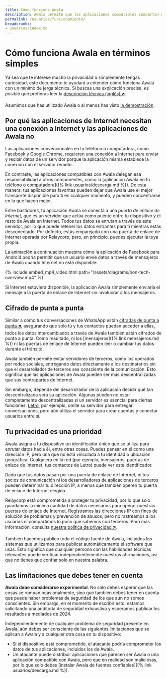 ```yaml
---
title: Cómo funciona Awala
description: Awala permite que las aplicaciones compatibles compartan datos con y sin Internet, y utilicen cifrado de punta a punta.
permalink: /usuarios/funcionamiento/
breadcrumbs:
- usuarios/index.md
---
```


# Cómo funciona Awala en términos simples

Ya sea que te interese mucho la privacidad o simplemente tengas curiosidad, este documento te ayudará a entender cómo funciona Awala con un mínimo de jerga técnica.
Si buscas una explicación precisa, es posible que prefieras leer la [descripción técnica (inglés) 🡵](https://awala.network/tech-overview).

Asumimos que has utilizado Awala o al menos has visto [la demostración](https://youtu.be/LL1Z9EGiMVc).

## Por qué las aplicaciones de Internet necesitan una conexión a Internet y las aplicaciones de Awala no

Las aplicaciones convencionales en tu teléfono o computadora, como Facebook y Google Chrome, requieren una conexión a Internet para enviar y recibir datos de un servidor porque la aplicación misma establece la conexión con el servidor remoto.

En contraste, las aplicaciones compatibles con Awala delegan esa responsabilidad a otros componentes, como la [aplicación Awala en tu teléfono o computadora]({% link usuarios/descarga.md %}). De esta manera, tus aplicaciones favoritas pueden dejar que Awala use el mejor transporte disponible para ti en cualquier momento, y pueden concentrarse en lo que hacen mejor.

Entre bastidores, tu aplicación Awala se conecta a una _puerta de enlace de Internet_, que es un servidor que actúa como puente entre tu dispositivo y el resto de Awala en Internet. Todos tus datos se enrutan a través de este servidor, por lo que puede retener los datos entrantes para ti mientras estás desconectado. Por defecto, estás emparejado con una puerta de enlace de Internet operada por Relaycorp, pero, en principio, puedes ejecutar la tuya propia.

La animación a continuación muestra cómo la aplicación de Facebook para Android podría permitir que un usuario envíe datos a través de mensajeros de Awala cuando Internet no está disponible:

{% include embed_mp4_video.html path="/assets/diagrams/non-tech-overview.mp4" %}

Si Internet estuviera disponible, la aplicación Awala simplemente enviaría el mensaje a la puerta de enlace de Internet sin involucrar a los mensajeros.

## Cifrado de punta a punta

Similar a cómo tus conversaciones de WhatsApp están [cifradas de punta a punta 🡵](https://ssd.eff.org/es/glossary/cifrado-de-punta-punta), asegurando que solo tú y tus contactos puedan acceder a ellas, todos los datos intercambiados a través de Awala también están cifrados de punta a punta. Como resultado, ni los [mensajeros]({% link mensajeros.md %}) ni las puertas de enlace de Internet pueden leer o cambiar tus datos durante el tránsito.

Awala también permite evitar servidores de terceros, como los operados por redes sociales, entregando datos directamente a los destinatarios sin que el desarrollador de terceros sea consciente de la comunicación. Esto significa que las aplicaciones de Awala pueden ser más descentralizadas que sus contrapartes de Internet.

Sin embargo, depende del desarrollador de la aplicación decidir qué tan descentralizada será su aplicación. Algunas pueden no estar completamente descentralizadas si un servidor es esencial para ciertas funciones. [Letro](https://letro.app/es/), por ejemplo, omite su servidor para entregar conversaciones, pero aún utiliza el servidor para crear cuentas y conectar usuarios entre sí.

## Tu privacidad es una prioridad

Awala asigna a tu dispositivo un identificador único que se utiliza para enrutar datos hacia él, entre otras cosas. Puedes pensar en él como una dirección IP, pero una que no está vinculada a tu identidad o ubicación geográfica. Cualquiera en la red (por ejemplo, mensajeros, puertas de enlace de Internet, tus contactos de Letro) puede ver este identificador.

Dado que tus datos pasan por una puerta de enlace de Internet, ni tus socios de comunicación ni los desarrolladores de aplicaciones de terceros pueden determinar tu dirección IP, a menos que también operen tu puerta de enlace de Internet elegida.

Relaycorp está comprometida a proteger tu privacidad, por lo que solo guardamos la mínima cantidad de datos necesarios para operar nuestras puertas de enlace de Internet. Registramos las direcciones IP con fines de solución de problemas y prevención de abusos, pero no rastreamos a los usuarios ni compartimos lo poco que sabemos con terceros. Para más información, consulta [nuestra política de privacidad 🡵](https://awala.network/legal/).

También hacemos público todo el código fuente de Awala, incluidos los sistemas que utilizamos para publicar automáticamente el software que usas. Esto significa que cualquier persona con las habilidades técnicas relevantes puede verificar independientemente nuestras afirmaciones, así que no tienes que confiar solo en nuestra palabra.

## Las limitaciones que debes tener en cuenta

**Awala debe considerarse experimental**. No solo debes esperar que las cosas se rompan ocasionalmente, sino que también debes tener en cuenta que puede haber problemas de seguridad de los que aún no somos conscientes. Sin embargo, en el momento de escribir esto, estamos solicitando una auditoría de seguridad exhaustiva y esperamos publicar los resultados a mediados de 2024.

Independientemente de cualquier problema de seguridad presente en Awala, aún debes ser consciente de las siguientes limitaciones que se aplican a Awala y a cualquier otra cosa en tu dispositivo:

- Si el dispositivo está comprometido, el atacante podría comprometer los datos de tus aplicaciones, incluidos los de Awala.
- Un atacante puede distribuir aplicaciones que parecen ser Awala o una aplicación compatible con Awala, pero que en realidad son maliciosas, por lo que solo debes [instalar Awala de fuentes confiables]({% link usuarios/descarga.md %}).
